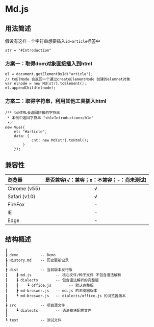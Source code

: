 # Md.js

## 用法简述

假设有这样一个字符串想要插入`id=article`标签中

```
str = "#Introduction"
```

### 方案一：取得dom对象直接插入到html

```
el = document.getElementById("article");
// toElNode 会返回一个通过createElementNode 创建的elemnet对象
var elnode = new Md(str).toElement();
el.appendChild(elnode);
```

### 方案二：取得字符串，利用其他工具插入html

```
/** toHTML会返回拼接的字符串
 * 本例中返回字符串 "<h1>Introduction</h1>"
 *／
new Vue({
    el: "#article",
    data: {
            cnt: new Md(str).toHtml();
        }
    });
```

## 兼容性

 浏览器        | 是否兼容(√：兼容；x：不兼容；-：尚未测试)
 :----        | :---------------------:
 Chrome (v55) |            √
 Safari (v10) |            √
 FireFox      |            -
 IE           |            -
 Edge         |            -

## 结构概述

```
┃
┣ demo          -- Demo
┣ History.md    -- 历史更新记录
┃
┣ dist          -- 当前版本发行版
┃    ┣ md.js           -- 核心文件/种子文件 不包含语法解析
┃    ┣ dialects        -- 包含语法解析的完整版
┃    ┃    ┗ office.js        -- 默认完整版
┃    ┣ md-broswer.js   -- md.js 的浏览器版本
┃    ┗ md-broswer.js   -- dialects/office.js 的浏览器版本
┃
┣ src           -- 项目源文件
┃    ┗ dialects        -- 语法模块配置文件
┃
┗ test          -- 测试文件
```
